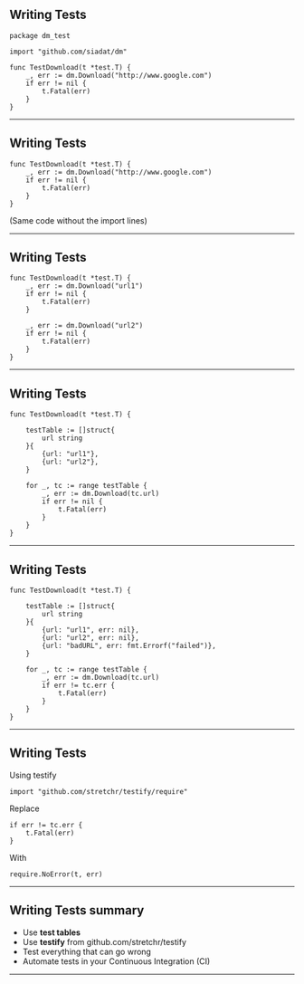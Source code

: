 ## Writing Tests

    package dm_test

    import "github.com/siadat/dm"

    func TestDownload(t *test.T) {
        _, err := dm.Download("http://www.google.com")
        if err != nil {
            t.Fatal(err)
        }
    }

---

## Writing Tests

    func TestDownload(t *test.T) {
        _, err := dm.Download("http://www.google.com")
        if err != nil {
            t.Fatal(err)
        }
    }

(Same code without the import lines)

---

## Writing Tests

    func TestDownload(t *test.T) {
        _, err := dm.Download("url1")
        if err != nil {
            t.Fatal(err)
        }

        _, err := dm.Download("url2")
        if err != nil {
            t.Fatal(err)
        }
    }

---

## Writing Tests

    func TestDownload(t *test.T) {

        testTable := []struct{
            url string
        }{
            {url: "url1"},
            {url: "url2"},
        }

        for _, tc := range testTable {
            _, err := dm.Download(tc.url)
            if err != nil {
                t.Fatal(err)
            }
        }
    }

---

## Writing Tests

    func TestDownload(t *test.T) {

        testTable := []struct{
            url string
        }{
            {url: "url1", err: nil},
            {url: "url2", err: nil},
            {url: "badURL", err: fmt.Errorf("failed")},
        }

        for _, tc := range testTable {
            _, err := dm.Download(tc.url)
            if err != tc.err {
                t.Fatal(err)
            }
        }
    }

---

## Writing Tests

Using testify

    import "github.com/stretchr/testify/require"

Replace

    if err != tc.err {
        t.Fatal(err)
    }

With

    require.NoError(t, err)

---

## Writing Tests summary

* Use **test tables**
* Use **testify** from github.com/stretchr/testify
* Test everything that can go wrong
* Automate tests in your Continuous Integration (CI)

---
